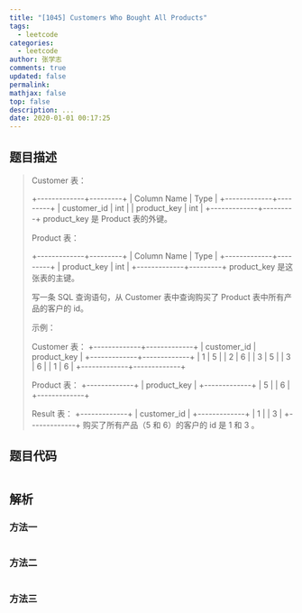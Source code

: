 ```yaml
---
title: "[1045] Customers Who Bought All Products"
tags:
  - leetcode
categories:
  - leetcode
author: 张学志
comments: true
updated: false
permalink:
mathjax: false
top: false
description: ...
date: 2020-01-01 00:17:25
---
```


## 题目描述

> Customer 表： 
> 
> 
> +-------------+---------+
> | Column Name | Type    |
> +-------------+---------+
> | customer_id | int     |
> | product_key | int     |
> +-------------+---------+
> product_key 是 Product 表的外键。
> 
> 
> Product 表： 
> 
> 
> +-------------+---------+
> | Column Name | Type    |
> +-------------+---------+
> | product_key | int     |
> +-------------+---------+
> product_key 是这张表的主键。
> 
> 
> 
> 
> 写一条 SQL 查询语句，从 Customer 表中查询购买了 Product 表中所有产品的客户的 id。 
> 
> 示例： 
> 
> 
> Customer 表：
> +-------------+-------------+
> | customer_id | product_key |
> +-------------+-------------+
> | 1           | 5           |
> | 2           | 6           |
> | 3           | 5           |
> | 3           | 6           |
> | 1           | 6           |
> +-------------+-------------+
> 
> Product 表：
> +-------------+
> | product_key |
> +-------------+
> | 5           |
> | 6           |
> +-------------+
> 
> Result 表：
> +-------------+
> | customer_id |
> +-------------+
> | 1           |
> | 3           |
> +-------------+
> 购买了所有产品（5 和 6）的客户的 id 是 1 和 3 。
> 
> 

## 题目代码

```cpp

```

## 解析

### 方法一

```cpp

```

### 方法二

```cpp

```

### 方法三

```cpp

```

